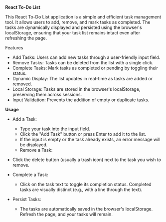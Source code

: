 **React To-Do List**  
  
This React To-Do List application is a simple and efficient task management tool. It allows users to add, remove, and mark tasks as completed. The tasks are dynamically displayed and persisted using the browser's localStorage, ensuring that your task list remains intact even after refreshing the page.

Features  
* Add Tasks: Users can add new tasks through a user-friendly input field.
* Remove Tasks: Tasks can be deleted from the list with a single click.
* Complete Tasks: Mark tasks as completed or pending by toggling their status.
* Dynamic Display: The list updates in real-time as tasks are added or removed.
* Local Storage: Tasks are stored in the browser's localStorage, preserving them across sessions.
* Input Validation: Prevents the addition of empty or duplicate tasks.

**Usage**
* Add a Task:

   * Type your task into the input field.
   * Click the "Add Task" button or press Enter to add it to the list.
   * If the input is empty or the task already exists, an error message will be displayed.
   * Remove a Task:

* Click the delete button (usually a trash icon) next to the task you wish to remove.
  
* Complete a Task:
  * Click on the task text to toggle its completion status. Completed tasks are visually distinct (e.g., with a line through the text).
    
* Persist Tasks:
  * The tasks are automatically saved in the browser's localStorage. Refresh the page, and your tasks will remain.
